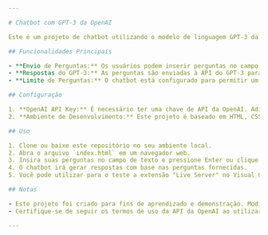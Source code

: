 ```yaml
---

# Chatbot com GPT-3 da OpenAI

Este é um projeto de chatbot utilizando o modelo de linguagem GPT-3 da OpenAI para fornecer respostas a perguntas inseridas pelo usuário.

## Funcionalidades Principais

- **Envio de Perguntas:** Os usuários podem inserir perguntas no campo de texto e enviar ao chatbot.
- **Respostas do GPT-3:** As perguntas são enviadas à API do GPT-3 para geração de respostas.
- **Limite de Perguntas:** O chatbot está configurado para permitir um máximo de 5 perguntas por sessão.

## Configuração

1. **OpenAI API Key:** É necessário ter uma chave de API da OpenAI. Adicione sua chave no arquivo `script.js` na variável `OPENAI_API_KEY`.
2. **Ambiente de Desenvolvimento:** Este projeto é baseado em HTML, CSS e JavaScript. Certifique-se de ter um navegador compatível para executar o código.

## Uso

1. Clone ou baixe este repositório no seu ambiente local.
2. Abra o arquivo `index.html` em um navegador web.
3. Insira suas perguntas no campo de texto e pressione Enter ou clique no botão "Enviar".
4. O chatbot irá gerar respostas com base nas perguntas fornecidas.
5. Você pode utilizar para o teste a extensão "Live Server" no Visual Code Studio.

## Notas

- Este projeto foi criado para fins de aprendizado e demonstração. Modificações adicionais podem ser necessárias para diferentes casos de uso.
- Certifique-se de seguir os termos de uso da API da OpenAI ao utilizar este projeto em produção.

---
```

